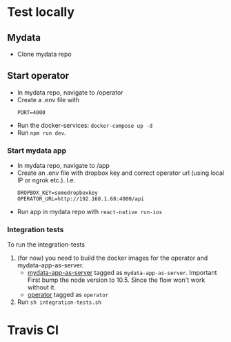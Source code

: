 # Test locally

## Mydata

- Clone mydata repo

## Start operator

- In mydata repo, navigate to /operator
- Create a .env file with
  ```
  PORT=4000
  ```
- Run the docker-services: `docker-compose up -d`
- Run `npm run dev`.

### Start mydata app

- In mydata repo, navigate to /app
- Create an .env file with dropbox key and correct operator url (using local IP or ngrok etc.). I.e.
  ```
  DROPBOX_KEY=somedropboxkey
  OPERATOR_URL=http://192.168.1.68:4000/api
  ```
- Run app in mydata repo with `react-native run-ios`


### Integration tests
To run the integration-tests
1. (for now) you need to build the docker images for the operator and mydata-app-as-server.
    - [mydata-app-as-server](https://github.com/JobtechSwe/mydata/blob/master/app/Dockerfile) tagged as `mydata-app-as-server`. Important First bump the node version to 10.5. Since the flow won't work without it.
    - [operator](https://github.com/JobtechSwe/mydata/blob/master/operator/Dockerfile) tagged as `operator`
2. Run `sh integration-tests.sh`


# Travis CI